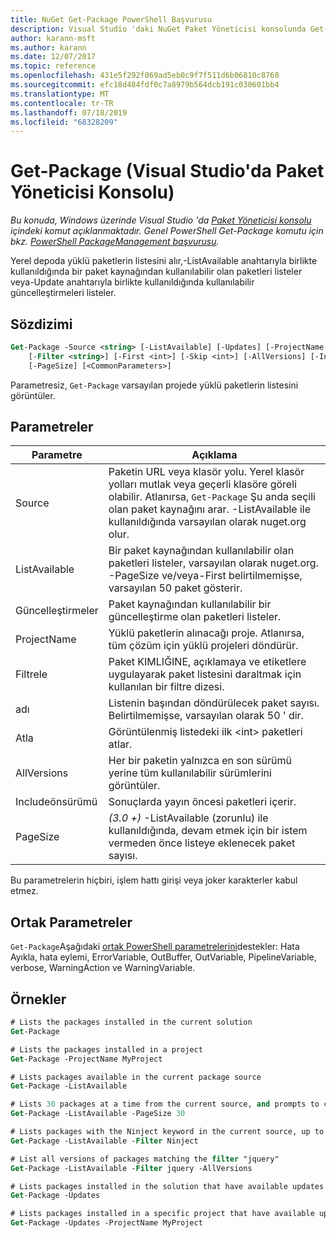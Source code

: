 ```yaml
---
title: NuGet Get-Package PowerShell Başvurusu
description: Visual Studio 'daki NuGet Paket Yöneticisi konsolunda Get-Package PowerShell komutu için başvuru.
author: karann-msft
ms.author: karann
ms.date: 12/07/2017
ms.topic: reference
ms.openlocfilehash: 431e5f292f069ad5eb0c9f7f511d6b06810c8760
ms.sourcegitcommit: efc18d484fdf0c7a8979b564dcb191c030601bb4
ms.translationtype: MT
ms.contentlocale: tr-TR
ms.lasthandoff: 07/18/2019
ms.locfileid: "68328209"
---
```

# <a name="get-package-package-manager-console-in-visual-studio"></a>Get-Package (Visual Studio'da Paket Yöneticisi Konsolu)

*Bu konuda, Windows üzerinde Visual Studio 'da [Paket Yöneticisi konsolu](../../consume-packages/install-use-packages-powershell.md) içindeki komut açıklanmaktadır. Genel PowerShell Get-Package komutu için bkz. [PowerShell PackageManagement başvurusu](/powershell/module/packagemanagement/?view=powershell-6).*

Yerel depoda yüklü paketlerin listesini alır,-ListAvailable anahtarıyla birlikte kullanıldığında bir paket kaynağından kullanılabilir olan paketleri listeler veya-Update anahtarıyla birlikte kullanıldığında kullanılabilir güncelleştirmeleri listeler.

## <a name="syntax"></a>Sözdizimi

```ps
Get-Package -Source <string> [-ListAvailable] [-Updates] [-ProjectName <string>]
    [-Filter <string>] [-First <int>] [-Skip <int>] [-AllVersions] [-IncludePrerelease]
    [-PageSize] [<CommonParameters>]
```

Parametresiz, `Get-Package` varsayılan projede yüklü paketlerin listesini görüntüler.

## <a name="parameters"></a>Parametreler

| Parametre | Açıklama |
| --- | --- |
| Source | Paketin URL veya klasör yolu. Yerel klasör yolları mutlak veya geçerli klasöre göreli olabilir. Atlanırsa, `Get-Package` Şu anda seçili olan paket kaynağını arar. -ListAvailable ile kullanıldığında varsayılan olarak nuget.org olur. |
| ListAvailable | Bir paket kaynağından kullanılabilir olan paketleri listeler, varsayılan olarak nuget.org. -PageSize ve/veya-First belirtilmemişse, varsayılan 50 paket gösterir. |
| Güncelleştirmeler | Paket kaynağından kullanılabilir bir güncelleştirme olan paketleri listeler. |
| ProjectName | Yüklü paketlerin alınacağı proje. Atlanırsa, tüm çözüm için yüklü projeleri döndürür. |
| Filtrele | Paket KIMLIĞINE, açıklamaya ve etiketlere uygulayarak paket listesini daraltmak için kullanılan bir filtre dizesi. |
| adı | Listenin başından döndürülecek paket sayısı. Belirtilmemişse, varsayılan olarak 50 ' dir. |
| Atla | Görüntülenmiş listedeki ilk &lt;int&gt; paketleri atlar.  |
| AllVersions | Her bir paketin yalnızca en son sürümü yerine tüm kullanılabilir sürümlerini görüntüler. |
| Includeönsürümü | Sonuçlarda yayın öncesi paketleri içerir. |
| PageSize | *(3.0 +)* -ListAvailable (zorunlu) ile kullanıldığında, devam etmek için bir istem vermeden önce listeye eklenecek paket sayısı. |

Bu parametrelerin hiçbiri, işlem hattı girişi veya joker karakterler kabul etmez.

## <a name="common-parameters"></a>Ortak Parametreler

`Get-Package`Aşağıdaki [ortak PowerShell parametrelerini](http://go.microsoft.com/fwlink/?LinkID=113216)destekler: Hata Ayıkla, hata eylemi, ErrorVariable, OutBuffer, OutVariable, PipelineVariable, verbose, WarningAction ve WarningVariable.

## <a name="examples"></a>Örnekler

```ps
# Lists the packages installed in the current solution
Get-Package

# Lists the packages installed in a project
Get-Package -ProjectName MyProject

# Lists packages available in the current package source
Get-Package -ListAvailable

# Lists 30 packages at a time from the current source, and prompts to continue if more are available
Get-Package -ListAvailable -PageSize 30

# Lists packages with the Ninject keyword in the current source, up to 50
Get-Package -ListAvailable -Filter Ninject

# List all versions of packages matching the filter "jquery"
Get-Package -ListAvailable -Filter jquery -AllVersions

# Lists packages installed in the solution that have available updates
Get-Package -Updates

# Lists packages installed in a specific project that have available updates
Get-Package -Updates -ProjectName MyProject
```
